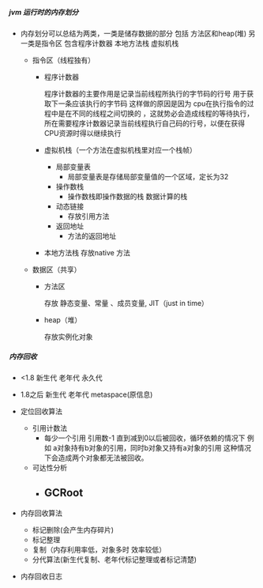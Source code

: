 #####  jvm 运行时的内存划分

- 内存划分可以总结为两类，一类是储存数据的部分 包括 方法区和heap(堆) 另一类是指令区  包含程序计数器 本地方法栈 虚拟机栈

  - 指令区（线程独有）

    - 程序计数器

      程序计数器的主要作用是记录当前线程所执行的字节码的行号 用于获取下一条应该执行的字节码 这样做的原因是因为 cpu在执行指令的过程中是在不同的线程之间切换的 ，这就势必会造成线程的等待执行，所在需要程序计数器记录当前线程执行自己码的行号，以便在获得CPU资源时得以继续执行

    - 虚拟机栈（一个方法在虚拟机栈里对应一个栈帧）

      - 局部变量表
        - 局部变量表是存储局部变量值的一个区域，定长为32
      - 操作数栈
        - 操作数栈即操作数据的栈 数据计算的栈 
      - 动态链接
        - 存放引用方法
      - 返回地址
        - 方法的返回地址

    - 本地方法栈 存放native 方法

  - 数据区（共享）

    - 方法区

      存放 静态变量、常量 、成员变量, JIT（just in time）

    - heap（堆）

      存放实例化对象

#####  内存回收

- <1.8 新生代 老年代 永久代
- 1.8之后 新生代 老年代  metaspace(原信息)

- 定位回收算法
  - 引用计数法
    - 每少一个引用 引用数-1 直到减到0以后被回收，循环依赖的情况下 例如 a对象持有b对象的引用，同时b对象又持有a对象的引用 这种情况下会造成两个对象都无法被回收。
  - 可达性分析
    - GCRoot
      - 

- 内存回收算法
  - 标记删除(会产生内存碎片)
  - 标记整理
  - 复制（内存利用率低，对象多时 效率较低）
  - 分代算法(新生代复制、老年代标记整理或者标记清楚)
- 内存回收日志





